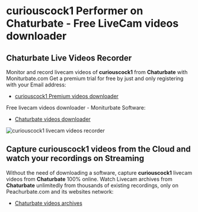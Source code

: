 # curiouscock1 Performer on Chaturbate - Free LiveCam videos downloader

## Chaturbate Live Videos Recorder

Monitor and record livecam videos of **curiouscock1** from **Chaturbate** with Moniturbate.com
Get a premium trial for free by just and only registering with your Email address:
* [curiouscock1 Premium videos downloader](https://moniturbate.com/request-demo-licence-key.html)

Free livecam videos downloader - Moniturbate Software:
* [Chaturbate videos downloader](https://moniturbate.com/moniturbate-download-software.html)

![curiouscock1 livecam videos recorder](https://peachurnet.com/templates/moniturbate-software.png)


## Capture curiouscock1 videos from the Cloud and watch your recordings on Streaming

Without the need of downloading a software, capture **curiouscock1** livecam videos from **Chaturbate** 100% online.
Watch Livecam archives from **Chaturbate** unlimitedly from thousands of existing recordings, only on Peachurbate.com and its websites network:
* [Chaturbate videos archives](https://peachurnet.com/)